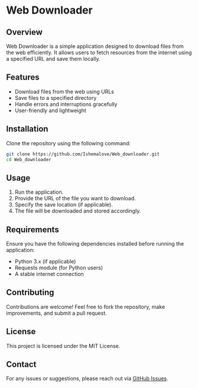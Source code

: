 # Web Downloader

## Overview
Web Downloader is a simple application designed to download files from the web efficiently. It allows users to fetch resources from the internet using a specified URL and save them locally.

## Features
- Download files from the web using URLs
- Save files to a specified directory
- Handle errors and interruptions gracefully
- User-friendly and lightweight

## Installation
Clone the repository using the following command:
```sh
git clone https://github.com/Ishemalove/Web_downloader.git
cd Web_downloader
```

## Usage
1. Run the application.
2. Provide the URL of the file you want to download.
3. Specify the save location (if applicable).
4. The file will be downloaded and stored accordingly.

## Requirements
Ensure you have the following dependencies installed before running the application:
- Python 3.x (if applicable)
- Requests module (for Python users)
- A stable internet connection

## Contributing
Contributions are welcome! Feel free to fork the repository, make improvements, and submit a pull request.

## License
This project is licensed under the MIT License.

## Contact
For any issues or suggestions, please reach out via [GitHub Issues](https://github.com/Ishemalove/Web_downloader/issues).
